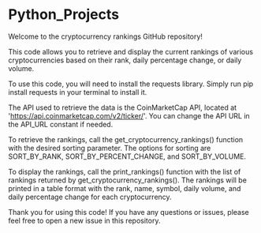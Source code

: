 # Python_Projects
Welcome to the cryptocurrency rankings GitHub repository!

This code allows you to retrieve and display the current rankings of various cryptocurrencies based on their rank, daily percentage change, or daily volume.

To use this code, you will need to install the requests library. Simply run pip install requests in your terminal to install it.

The API used to retrieve the data is the CoinMarketCap API, located at 'https://api.coinmarketcap.com/v2/ticker/'. You can change the API URL in the API_URL constant if needed.

To retrieve the rankings, call the get_cryptocurrency_rankings() function with the desired sorting parameter. The options for sorting are SORT_BY_RANK, SORT_BY_PERCENT_CHANGE, and SORT_BY_VOLUME.

To display the rankings, call the print_rankings() function with the list of rankings returned by get_cryptocurrency_rankings(). The rankings will be printed in a table format with the rank, name, symbol, daily volume, and daily percentage change for each cryptocurrency.

Thank you for using this code! If you have any questions or issues, please feel free to open a new issue in this repository.
